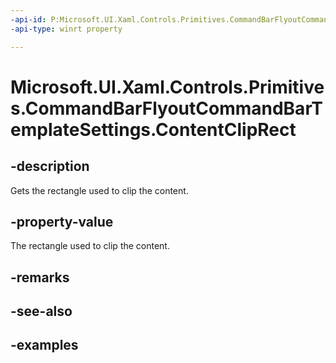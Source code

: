 ```yaml
---
-api-id: P:Microsoft.UI.Xaml.Controls.Primitives.CommandBarFlyoutCommandBarTemplateSettings.ContentClipRect
-api-type: winrt property

---
```

<!-- Property syntax.
public Rect ContentClipRect { get; }
-->

# Microsoft.UI.Xaml.Controls.Primitives.CommandBarFlyoutCommandBarTemplateSettings.ContentClipRect


## -description

Gets the rectangle used to clip the content.


## -property-value

The rectangle used to clip the content.


## -remarks


## -see-also


## -examples


